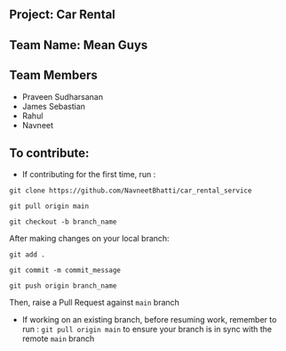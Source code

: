 ## Project: Car Rental
## Team Name: Mean Guys
## Team Members
- Praveen Sudharsanan
- James Sebastian
- Rahul
- Navneet

## To contribute:

- If contributing for the first time, run :

`git clone https://github.com/NavneetBhatti/car_rental_service`

`git pull origin main`

`git checkout -b branch_name`


After making changes on your local branch:

`git add .`

`git commit -m commit_message`

`git push origin branch_name`

Then, raise a Pull Request against `main` branch

- If working on an existing branch, before resuming work, remember to run : `git pull origin main` 
to ensure your branch is in sync with the remote `main` branch